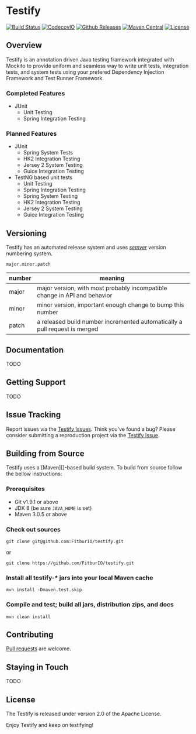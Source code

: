 # Testify
[![Build Status](https://travis-ci.org/FitburIO/testify.svg?branch=develop)](https://travis-ci.org/FitburIO/testify)
[![CodecovIO](https://codecov.io/github/FitburIO/testify/coverage.svg?branch=develop)](https://codecov.io/github/FitburIO/testify?branch=develop)
[![Github Releases](https://img.shields.io/github/downloads/FitburIO/testify/latest/total.svg)]()
[![Maven Central](https://maven-badges.herokuapp.com/maven-central/com.fitbur.testify/parent/badge.svg?style=flat)](https://maven-badges.herokuapp.com/maven-central/com.fitbur.testify)
[![License](https://img.shields.io/github/license/FitburIO/testify.svg)](LICENSE)

## Overview
Testify is an annotation driven Java testing framework integrated with Mockito to provide uniform and seamless way to write unit tests, integration tests, and system tests using your prefered Dependency Injection Framework and Test Runner Framework.

### Completed Features
* JUnit
  * Unit Testing
  * Spring Integration Testing

### Planned Features
* JUnit
  * Spring System Tests
  * HK2 Integration Testing
  * Jersey 2 System Testing
  * Guice Integration Testing
* TestNG based unit tests
  * Unit Testing
  * Spring Integration Testing
  * Spring System Testing
  * HK2 Integration Testing
  * Jersey 2 System Testing
  * Guice Integration Testing


## Versioning

Testify has an automated release system and uses [_semver_](http://semver.org/) version numbering system.

```
major.minor.patch
```

| number | meaning                                                                               |
| ------ | ------------------------------------------------------------------------------------- |
| major  | major version, with most probably incompatible change in API and behavior             |
| minor  | minor version, important enough change to bump this number                            |
| patch  | a released build number incremented automatically a pull request is merged            |

## Documentation
TODO

## Getting Support
TODO

## Issue Tracking
Report issues via the [Testify Issues](https://github.com/FitburIO/testify/issues). Think you've found a
bug? Please consider submitting a reproduction project via the
[Testify Issue](https://github.com/FitburIO/testify/issues).

## Building from Source
Testify uses a [Maven][]-based build system. To build from source follow the bellow instructions:

### Prerequisites
* Git v1.9.1  or above
* JDK 8 (be sure `JAVA_HOME` is set)
* Maven 3.0.5 or above

### Check out sources
`git clone git@github.com:FitburIO/testify.git`

or

`git clone https://github.com/FitburIO/testify.git`

### Install all testify-\* jars into your local Maven cache
`mvn install -Dmaven.test.skip`

### Compile and test; build all jars, distribution zips, and docs
`mvn clean install`

## Contributing
[Pull requests](http://help.github.com/send-pull-requests) are welcome.

## Staying in Touch
TODO

## License
The Testify is released under version 2.0 of the Apache License.



Enjoy Testify and keep on testifying!


